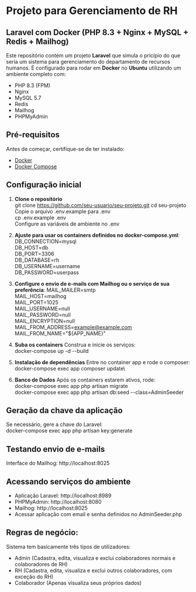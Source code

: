 # Projeto para Gerenciamento de RH
## Laravel com Docker (PHP 8.3 + Nginx + MySQL + Redis + Mailhog)

Este repositório contém um projeto **Laravel** que simula o pricípio do que seria um sistema para gerenciamento do
departamento de recursos humanos. É configurado para rodar em **Docker** no **Ubuntu** utilizando um ambiente completo com:

- PHP 8.3 (FPM)  
- Nginx  
- MySQL 5.7  
- Redis  
- Mailhog  
- PHPMyAdmin  

## Pré-requisitos

Antes de começar, certifique-se de ter instalado:

- [Docker](https://docs.docker.com/get-docker/)  
- [Docker Compose](https://docs.docker.com/compose/install/)  


## Configuração inicial

1. **Clone o repositório**\
   git clone https://github.com/seu-usuario/seu-projeto.git
   cd seu-projeto
Copie o arquivo .env.example para .env\
cp .env.example .env\
Configure as variáveis de ambiente no .env

2. **Ajuste para usar os containers definidos no docker-compose.yml**:
DB_CONNECTION=mysql\
DB_HOST=db\
DB_PORT=3306\
DB_DATABASE=rh\
DB_USERNAME=username\
DB_PASSWORD=userpass

3. **Configure o envio de e-mails com Mailhog ou o serviço de sua preferência**:
MAIL_MAILER=smtp\
MAIL_HOST=mailhog\
MAIL_PORT=1025\
MAIL_USERNAME=null\
MAIL_PASSWORD=null\
MAIL_ENCRYPTION=null\
MAIL_FROM_ADDRESS=example@example.com\
MAIL_FROM_NAME="${APP_NAME}"

4. **Suba os containers** 
Construa e inicie os serviços:\
docker-compose up -d --build

5. **Instalação de dependências**
Entre no container app e rode o composer:\
docker-compose exec app composer update\

6. **Banco de Dados**
Após os containers estarem ativos, rode:\
docker-compose exec app php artisan migrate\
docker-compose exec app php artisan db:seed --class=AdminSeeder

## Geração da chave da aplicação
Se necessário, gere a chave do Laravel:\
docker-compose exec app php artisan key:generate

## Testando envio de e-mails
Interface do Mailhog: http://localhost:8025

## Acessando serviços do ambiente
- Aplicação Laravel: http://localhost:8989
- PHPMyAdmin: http://localhost:8080
- Mailhog: http://localhost:8025
- Acessar aplicação com email e senha definidos no AdminSeeder.php

## Regras de negócio:
Sistema tem basicamente três tipos de utilizadores:
- Admin (Cadastra, edita, visualiza e exclui colaboradores normais e colaboradores de RH)
- RH (Cadastra, edita, visualiza e exclui outros colaboradores, com exceção do RH)
- Colaborador (Apenas visualiza seus próprios dados)
